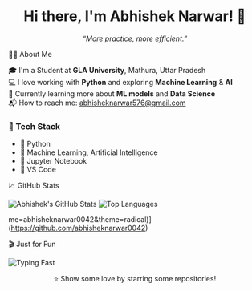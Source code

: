 <h1 align="center">Hi there, I'm Abhishek Narwar! 👋</h1>

<p align="center">
  <em>“More practice, more efficient.”</em>
</p>

🙋‍♂️ About Me

🎓 I'm a Student at **GLA University**, Mathura, Uttar Pradesh  
💻 I love working with **Python** and exploring **Machine Learning** & **AI**  
🌱 Currently learning more about **ML models** and **Data Science**  
📬 How to reach me: [abhisheknarwar576@gmail.com](mailto:abhisheknarwar576@gmail.com)



### 🔧 Tech Stack

- 🐍 Python
- 🧠 Machine Learning, Artificial Intelligence
- 📓 Jupyter Notebook
- 🧰 VS Code


📈 GitHub Stats

![Abhishek's GitHub Stats](https://github-readme-stats.vercel.app/api?username=abhisheknarwar0042&show_icons=true&theme=radical)
![Top Languages](https://github-readme-stats.vercel.app/api/top-langs/?username=abhisheknarwar0042&layout=compact&theme=radical)

me=abhisheknarwar0042&theme=radical)](https://github.com/abhisheknarwar0042)


🎬 Just for Fun

![Typing Fast](https://media.giphy.com/media/LmNwrBhejkK9EFP504/giphy.gif)


<p align="center">⭐ Show some love by starring some repositories!</p>
